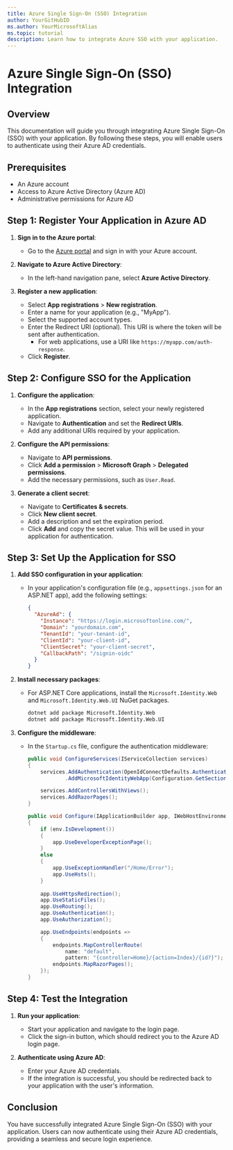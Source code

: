```yaml
---
title: Azure Single Sign-On (SSO) Integration
author: YourGitHubID
ms.author: YourMicrosoftAlias
ms.topic: tutorial
description: Learn how to integrate Azure SSO with your application.
---
```


# Azure Single Sign-On (SSO) Integration

## Overview

This documentation will guide you through integrating Azure Single Sign-On (SSO) with your application. By following these steps, you will enable users to authenticate using their Azure AD credentials.

## Prerequisites

- An Azure account
- Access to Azure Active Directory (Azure AD)
- Administrative permissions for Azure AD

## Step 1: Register Your Application in Azure AD

1. **Sign in to the Azure portal**:
   - Go to the [Azure portal](https://portal.azure.com) and sign in with your Azure account.

2. **Navigate to Azure Active Directory**:
   - In the left-hand navigation pane, select **Azure Active Directory**.

3. **Register a new application**:
   - Select **App registrations** > **New registration**.
   - Enter a name for your application (e.g., "MyApp").
   - Select the supported account types.
   - Enter the Redirect URI (optional). This URI is where the token will be sent after authentication.
     - For web applications, use a URI like `https://myapp.com/auth-response`.
   - Click **Register**.

## Step 2: Configure SSO for the Application

1. **Configure the application**:
   - In the **App registrations** section, select your newly registered application.
   - Navigate to **Authentication** and set the **Redirect URIs**.
   - Add any additional URIs required by your application.

2. **Configure the API permissions**:
   - Navigate to **API permissions**.
   - Click **Add a permission** > **Microsoft Graph** > **Delegated permissions**.
   - Add the necessary permissions, such as `User.Read`.

3. **Generate a client secret**:
   - Navigate to **Certificates & secrets**.
   - Click **New client secret**.
   - Add a description and set the expiration period.
   - Click **Add** and copy the secret value. This will be used in your application for authentication.

## Step 3: Set Up the Application for SSO

1. **Add SSO configuration in your application**:
   - In your application's configuration file (e.g., `appsettings.json` for an ASP.NET app), add the following settings:

     ```json
     {
       "AzureAd": {
         "Instance": "https://login.microsoftonline.com/",
         "Domain": "yourdomain.com",
         "TenantId": "your-tenant-id",
         "ClientId": "your-client-id",
         "ClientSecret": "your-client-secret",
         "CallbackPath": "/signin-oidc"
       }
     }
     ```

2. **Install necessary packages**:
   - For ASP.NET Core applications, install the `Microsoft.Identity.Web` and `Microsoft.Identity.Web.UI` NuGet packages.

     ```sh
     dotnet add package Microsoft.Identity.Web
     dotnet add package Microsoft.Identity.Web.UI
     ```

3. **Configure the middleware**:
   - In the `Startup.cs` file, configure the authentication middleware:

     ```csharp
     public void ConfigureServices(IServiceCollection services)
     {
         services.AddAuthentication(OpenIdConnectDefaults.AuthenticationScheme)
                 .AddMicrosoftIdentityWebApp(Configuration.GetSection("AzureAd"));

         services.AddControllersWithViews();
         services.AddRazorPages();
     }

     public void Configure(IApplicationBuilder app, IWebHostEnvironment env)
     {
         if (env.IsDevelopment())
         {
             app.UseDeveloperExceptionPage();
         }
         else
         {
             app.UseExceptionHandler("/Home/Error");
             app.UseHsts();
         }
         
         app.UseHttpsRedirection();
         app.UseStaticFiles();
         app.UseRouting();
         app.UseAuthentication();
         app.UseAuthorization();

         app.UseEndpoints(endpoints =>
         {
             endpoints.MapControllerRoute(
                 name: "default",
                 pattern: "{controller=Home}/{action=Index}/{id?}");
             endpoints.MapRazorPages();
         });
     }
     ```

## Step 4: Test the Integration

1. **Run your application**:
   - Start your application and navigate to the login page.
   - Click the sign-in button, which should redirect you to the Azure AD login page.

2. **Authenticate using Azure AD**:
   - Enter your Azure AD credentials.
   - If the integration is successful, you should be redirected back to your application with the user's information.

## Conclusion

You have successfully integrated Azure Single Sign-On (SSO) with your application. Users can now authenticate using their Azure AD credentials, providing a seamless and secure login experience.
